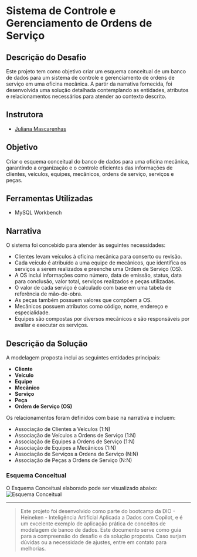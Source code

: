 # Sistema de Controle e Gerenciamento de Ordens de Serviço

## Descrição do Desafio
Este projeto tem como objetivo criar um esquema conceitual de um banco de dados para um sistema de controle e gerenciamento de ordens de serviço em uma oficina mecânica. A partir da narrativa fornecida, foi desenvolvida uma solução detalhada contemplando as entidades, atributos e relacionamentos necessários para atender ao contexto descrito.

## Instrutora
- [Juliana Mascarenhas](#)

## Objetivo
Criar o esquema conceitual do banco de dados para uma oficina mecânica, garantindo a organização e o controle eficientes das informações de clientes, veículos, equipes, mecânicos, ordens de serviço, serviços e peças.

## Ferramentas Utilizadas
- MySQL Workbench

## Narrativa
O sistema foi concebido para atender às seguintes necessidades:
- Clientes levam veículos à oficina mecânica para conserto ou revisão.
- Cada veículo é atribuído a uma equipe de mecânicos, que identifica os serviços a serem realizados e preenche uma Ordem de Serviço (OS).
- A OS inclui informações como número, data de emissão, status, data para conclusão, valor total, serviços realizados e peças utilizadas.
- O valor de cada serviço é calculado com base em uma tabela de referência de mão-de-obra.
- As peças também possuem valores que compõem a OS.
- Mecânicos possuem atributos como código, nome, endereço e especialidade.
- Equipes são compostas por diversos mecânicos e são responsáveis por avaliar e executar os serviços.

## Descrição da Solução
A modelagem proposta inclui as seguintes entidades principais:
- **Cliente**
- **Veículo**
- **Equipe**
- **Mecânico**
- **Serviço**
- **Peça**
- **Ordem de Serviço (OS)**

Os relacionamentos foram definidos com base na narrativa e incluem:
- Associação de Clientes a Veículos (1:N)
- Associação de Veículos a Ordens de Serviço (1:N)
- Associação de Equipes a Ordens de Serviço (1:N)
- Associação de Equipes a Mecânicos (1:N)
- Associação de Serviços a Ordens de Serviço (N:N)
- Associação de Peças a Ordens de Serviço (N:N)

### Esquema Conceitual
O Esquema Conceitual elaborado pode ser visualizado abaixo:
![Esquema Conceitual](https://github.com/oseverinop/desafio-modelagem-os-oficina-mecanica/blob/e0a188f4bd097c7d9f5a056671f3f71080c6f584/Esquema%20Conceitual%20OS%20Oficina%20Mec%C3%A2nica.png)

---

> Este projeto foi desenvolvido como parte do bootcamp da DIO - Heineken - Inteligência Artificial Aplicada a Dados com Copilot, e é um excelente exemplo de aplicação prática de conceitos de modelagem de banco de dados. Este documento serve como guia para a compreensão do desafio e da solução proposta. Caso surjam dúvidas ou a necessidade de ajustes, entre em contato para melhorias.
